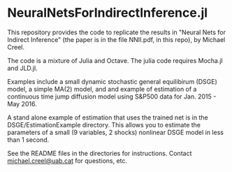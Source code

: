 # NeuralNetsForIndirectInference.jl

This repository provides the code to replicate the results in "Neural Nets for Indirect Inference" (the paper is in the file NNII.pdf, in this repo), by Michael Creel.

The code is a mixture of Julia and Octave. The julia code requires Mocha.jl and JLD.jl.

Examples include a small dynamic stochastic general equilibirum (DSGE) model, a simple MA(2) model, and and example of estimation of a continuous time jump diffusion model using S&P500 data for Jan. 2015 - May 2016.

A stand alone example of estimation that uses the trained net is in the DSGE/EstimationExample directory. This allows you to estimate the parameters of a small (9 variables, 2 shocks) nonlinear DSGE model in less than 1 second. 

See the README files in the directories for instructions. Contact michael.creel@uab.cat for questions, etc.
